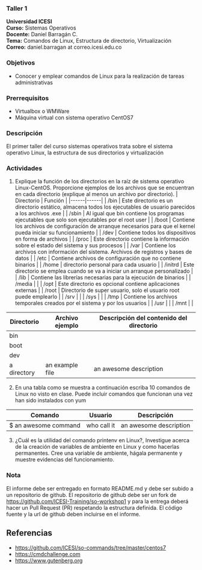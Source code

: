 ### Taller 1
**Universidad ICESI**  
**Curso:** Sistemas Operativos  
**Docente:** Daniel Barragán C.  
**Tema:** Comandos de Linux, Estructura de directorio, Virtualización  
**Correo:** daniel.barragan at correo.icesi.edu.co


### Objetivos
* Conocer y emplear comandos de Linux para la realización de tareas administrativas

### Prerrequisitos
* Virtualbox o WMWare
* Máquina virtual con sistema operativo CentOS7

### Descripción
El primer taller del curso sistemas operativos trata sobre el sistema operativo Linux, la estructura de sus directorios y virtualización 

### Actividades

1. Explique la función de los directorios en la raíz de sistema operativo Linux-CentOS.
Proporcione ejemplos de los archivos que se encuentran en cada directorio (explique al menos un
archivo por directorio).
| Directorio | Función |
|------|------|
| /bin | Este directorio es un directorio estático, almacena todos los ejecutables de usuario parecidos a los archivos .exe |
| /sbin | Al igual que bin contiene los programas ejecutables que solo son ejecutables por el root user |
| /boot | Contiene los archivos de configuración de arranque necesarios para que el kernel pueda iniciar su funcionamiento |
| /dev | Contiene todos los dispositivos en forma de archivos |
| /proc | Este directorio contiene la información sobre el estado del sistema y sus procesos |
| /var | Contiene los archivos con información del sistema. Archivos de registros y bases de datos |
| /etc | Contiene archivos de configuración que no contiene binarios |
| /home | directorio personal para cada usuario |
| /initrd | Este directorio se emplea cuando se va a iniciar un arranque personalizado |
| /lib | Contiene las librerías necesarias para la ejecución de binarios |
| /media | |
| /opt | Este directorio es opcional contiene aplicaciones  externas |
| /root | Directorio de super usuario, solo el usuario root puede emplearlo |
| /srv | |
| /sys | |
| /tmp | Contiene los archivos temporales creados por el sistema y por los usuarios |
| /usr | |
| /mnt | |


| Directorio   | Archivo ejemplo | Descripción del contenido del directorio  |
|------|------|------|
| bin | 
| boot | 
| dev | 
| a directory | an example file | an awesome description |

2. En una tabla como se muestra a continuación escriba 10 comandos de Linux no visto en clase. Puede incluir comandos que funcionan una vez han sido instalados con yum

| Comando   | Usuario | Descripción   |
|------|------|------|
| $ an awesome command | who call it | an awesome description |

3. ¿Cuál es la utilidad del comando printenv en Linux?, Investigue acerca de la creación de variables de ambiente en Linux y como hacerlas permanentes. Cree una variable de ambiente, hágala permanente y muestre evidencias del funcionamiento.

### Nota

El informe debe ser entregado en formato README.md y debe ser subido a un repositorio de github. El repositorio de github debe ser un fork de https://github.com/ICESI-Training/so-workshop1 y para la entrega deberá hacer un Pull Request (PR) respetando la estructura definida. El código fuente y la url de github deben incluirse en el informe.  

## Referencias

* https://github.com/ICESI/so-commands/tree/master/centos7
* https://cmdchallenge.com  
* https://www.gutenberg.org
